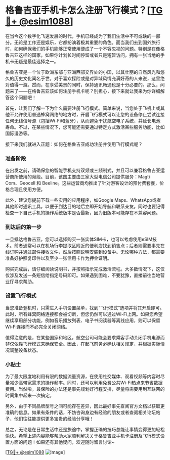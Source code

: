 # 格鲁吉亚手机卡怎么注册飞行模式？[[TG💪+ @esim1088](https://t.me/s/esim1088)]

在当今这个数字化飞速发展的时代，手机已经成为了我们生活中不可或缺的一部分。无论是工作还是娱乐，它都扮演着极其重要的角色。而当我们去到国外旅行时，如何确保我们的手机能够正常使用便成了一个不容忽视的问题。特别是在像格鲁吉亚这样的国家，如果你计划长时间停留或者只是短暂访问，拥有一张当地的手机卡无疑是最佳选择之一。

格鲁吉亚是一个位于欧洲东部与亚洲西部交界处的小国，以其壮丽的自然风光和悠久的历史文化闻名于世。对于喜欢探险或是对异域风情充满好奇的人来说，这里绝对值得一游。然而，在享受美景的同时，保持通讯畅通也是十分必要的。那么，问题来了——在格鲁吉亚该如何注册手机卡呢？别担心，接下来就让我来为你详细解答这个问题吧！

首先，让我们了解一下为什么需要注册飞行模式。简单来说，当您处于飞机上或其他不允许使用普通蜂窝网络的地方时，开启飞行模式可以让您的设备停止尝试连接任何无线信号源（包括Wi-Fi和蓝牙），从而避免干扰航空电子系统，并延长电池寿命。不过，在某些情况下，您可能还需要通过特定方式激活某些服务功能，比如国际漫游等。

接下来我们就进入正题：如何在格鲁吉亚成功注册并使用飞行模式呢？

### 准备阶段

在出发之前，请确保您的智能手机支持双频或三频制式，并且可以兼容格鲁吉亚运营商所使用的频段。目前，该国主要由三家大型电信公司提供服务：Magti Com、Geocell 和 Beeline。这些运营商均推出了针对游客设计的预付费套餐，价格合理且使用方便。

此外，建议您提前下载一些实用的应用程序，如Google Maps、WhatsApp或者其他即时通讯工具，以便于到达目的地后立即开始导航和联系亲友。同时也要记得检查一下自己手机的操作系统版本是否最新，因为旧版本可能存在不兼容问题。

### 到达后的第一步

一旦抵达格鲁吉亚，您可以选择购买一张实体SIM卡，也可以考虑使用eSIM技术。前者通常可以在机场行李提取区附近的便利店找到销售点；后者则需要事先在线订购并通过邮件接收文件，然后按照说明安装到设备中。无论哪种方法，都需要准备好护照复印件以及至少一张信用卡作为押金证明。

购买完成后，请仔细阅读说明书，并按照指示完成激活流程。大多数情况下，这仅仅涉及发送一条短信给指定号码即可。如果遇到困难，不要犹豫，直接前往当地营业厅寻求帮助。

### 设置飞行模式

当您准备登机时，只需进入手机设置菜单，找到“飞行模式”选项并将其开启即可。此时，所有蜂窝网络连接都会被切断，但您仍然可以通过Wi-Fi上网。如果您希望继续享用部分功能，例如音乐播放列表、电子书阅读器等离线应用，则可以保留Wi-Fi连接而不必完全关闭网络。

值得注意的是，在某些国家和地区，航空公司可能会要求乘客手动关闭手机电源而非仅依靠飞行模式来确保安全。因此，在起飞前务必确认相关规定，并根据实际情况调整设备状态。

### 小贴士

为了最大限度地利用有限的数据流量资源，在使用社交媒体、观看视频等内容时尽量减少高带宽需求的操作频率。同时，还可以利用免费公共Wi-Fi热点来节省数据费用。当然啦，最保险的办法还是事先规划好行程安排，尽量将需要用到互联网的时间集中起来一次搞定。

另外，由于不同品牌型号之间可能存在差异，因此最好事先查阅官方文档以获取更准确的信息。如果有条件的话，不妨咨询身边有经验的朋友或者查阅相关论坛帖子，他们往往能提供更多宝贵的经验分享哦！

总之，无论是在日常生活中还是旅途中，掌握正确的技巧总能让事情变得更加轻松愉快。希望上述内容能够帮助大家顺利解决关于格鲁吉亚手机卡注册及飞行模式设置方面的问题！如果还有其他疑问，欢迎随时留言讨论~

[[TG💪+ @esim1088](https://t.me/s/esim1088) ![Image](https://i.postimg.cc/4NQfJmqS/Snipaste-2025-05-13-00-14-12.png)]
